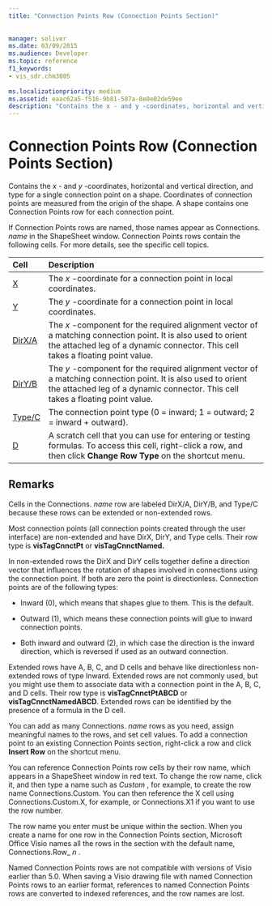 ```yaml
---
title: "Connection Points Row (Connection Points Section)"
 
 
manager: soliver
ms.date: 03/09/2015
ms.audience: Developer
ms.topic: reference
f1_keywords:
- vis_sdr.chm3005
 
ms.localizationpriority: medium
ms.assetid: eaac62a5-f516-9b81-587a-8e0e02de59ee
description: "Contains the x - and y -coordinates, horizontal and vertical direction, and type for a single connection point on a shape. Coordinates of connection points are measured from the origin of the shape. A shape contains one Connection Points row for each connection point."
---
```


# Connection Points Row (Connection Points Section)

Contains the  *x*  - and  *y*  -coordinates, horizontal and vertical direction, and type for a single connection point on a shape. Coordinates of connection points are measured from the origin of the shape. A shape contains one Connection Points row for each connection point. 
  
If Connection Points rows are named, those names appear as Connections. *name*  in the ShapeSheet window. Connection Points rows contain the following cells. For more details, see the specific cell topics. 
  
|**Cell**|**Description**|
|:-----|:-----|
|[X](x-cell-connection-points-section.md) <br/> |The *x*  -coordinate for a connection point in local coordinates.  <br/> |
|[Y](y-cell-connection-points-section.md) <br/> |The *y*  -coordinate for a connection point in local coordinates.  <br/> |
|[DirX/A](dirxa-cell-connection-points-section.md) <br/> |The *x*  -component for the required alignment vector of a matching connection point. It is also used to orient the attached leg of a dynamic connector. This cell takes a floating point value.  <br/> |
|[DirY/B](diryb-cell-connection-points-section.md) <br/> |The *y*  -component for the required alignment vector of a matching connection point. It is also used to orient the attached leg of a dynamic connector. This cell takes a floating point value.  <br/> |
|[Type/C](typec-cell-connection-points-section.md) <br/> |The connection point type (0 = inward; 1 = outward; 2 = inward + outward).  <br/> |
|[D](d-cell-connection-points-section.md) <br/> |A scratch cell that you can use for entering or testing formulas. To access this cell, right-click a row, and then click **Change Row Type** on the shortcut menu.  <br/> |
   
## Remarks

Cells in the Connections. *name*  row are labeled DirX/A, DirY/B, and Type/C because these rows can be extended or non-extended rows. 
  
Most connection points (all connection points created through the user interface) are non-extended and have DirX, DirY, and Type cells. Their row type is **visTagCnnctPt** or **visTagCnnctNamed.**
  
In non-extended rows the DirX and DirY cells together define a direction vector that influences the rotation of shapes involved in connections using the connection point. If both are zero the point is directionless. Connection points are of the following types:
  
- Inward (0), which means that shapes glue to them. This is the default.
    
- Outward (1), which means these connection points will glue to inward connection points.
    
- Both inward and outward (2), in which case the direction is the inward direction, which is reversed if used as an outward connection.
    
Extended rows have A, B, C, and D cells and behave like directionless non-extended rows of type Inward. Extended rows are not commonly used, but you might use them to associate data with a connection point in the A, B, C, and D cells. Their row type is **visTagCnnctPtABCD** or **visTagCnnctNamedABCD**. Extended rows can be identified by the presence of a formula in the D cell. 
  
 You can add as many Connections.  *name*  rows as you need, assign meaningful names to the rows, and set cell values. To add a connection point to an existing Connection Points section, right-click a row and click **Insert Row** on the shortcut menu. 
  
You can reference Connection Points row cells by their row name, which appears in a ShapeSheet window in red text. To change the row name, click it, and then type a name such as  *Custom*  , for example, to create the row name Connections.Custom. You can then reference the X cell using Connections.Custom.X, for example, or Connections.X1 if you want to use the row number. 
  
The row name you enter must be unique within the section. When you create a name for one row in the Connection Points section, Microsoft Office Visio names all the rows in the section with the default name, Connections.Row_ *n*  . 
  
Named Connection Points rows are not compatible with versions of Visio earlier than 5.0. When saving a Visio drawing file with named Connection Points rows to an earlier format, references to named Connection Points rows are converted to indexed references, and the row names are lost.
  

